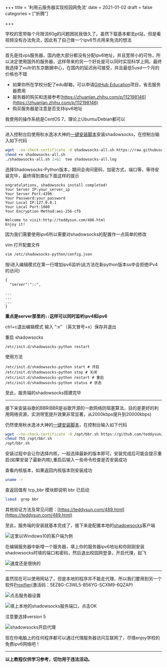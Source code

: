 +++
title = '利用云服务器实现校园网免流'
date = 2021-01-02
draft = false
categories = ["折腾"]

+++

学校的宽带每个月限流60g的问题困扰我很久了。虽然下载基本都去pt站，但是看视频没有办法免流，因此有了自己做一个ipv6节点用来免流的想法

* * *

首先是找vps服务器，国内绝大部分都没有分配ipv6地址，并且宽带小的可怜，所以决定使用国外的服务器，这样带来的另一个好处是可以同时实现科学上网。最终我选择了vultr的东京数据中心，在国内的延迟尚可接受，并且最低5usd一个月的价格也不错

*   如果你所在学校分配了edu邮箱，可以申请[GitHub Education](https://education.github.com/)项目，省去服务器费用
*   服务器的购买和连接参考[https://zhuanlan.zhihu.com/p/112198146](https://zhuanlan.zhihu.com/p/112198146)
*   购买服务器是注意是否支持ipv6地址

我使用的操作系统是CentOS 7，理论上Ubuntu/Debian都可以

* * *

进入控制台后使用秋水逸冰大神的[一键安装脚本](https://teddysun.com/486.html)安装shadowsocks，在控制台输入如下代码

```bash
wget --no-check-certificate -O shadowsocks-all.sh https://raw.githubusercontent.com/teddysun/shadowsocks_install/master/shadowsocks-all.sh
chmod +x shadowsocks-all.sh
./shadowsocks-all.sh 2>&1  tee shadowsocks-all.log
```

选择Shadowsocks-Python版本，期间会询问密码，加密方式，端口等，等待安装完毕，最终得到类似下面这样的提示

```
ongratulations, shadowsocks install completed!
Your Server IP:your_server_ip
Your Server Port:4396
Your Password:your_password
Your Local IP:127.0.0.1
Your Local Port:1080
Your Encryption Method:aes-256-cfb

Welcome to visit:http://teddysun.com/486.html
Enjoy it!
```

因为我们需要使用ipv6所以需要对shadowsocks的配置作一点简单的修改

vim 打开配置文件

```bash
vim /etc/shadowsocks-python/config.json
```

按i进入编辑模式在第一行增加ipv6监听(此方法在新python版本ss中会拒绝IPv4的访问)

```
{
  "server":"::",

...
...
...
}
```

**重点是server那里的`::`这样可以同时监听ipv4和ipv6**

ctrl+c退出编辑模式 输入 “:x” （英文冒号+x）保存并退出

重启 shadowsocks

```
/etc/init.d/shadowsocks-python restart
```

使用方法

```
/etc/init.d/shadowsocks-python start # 开启
/etc/init.d/shadowsocks-python stop # 关闭
/etc/init.d/shadowsocks-python restart # 重启
/etc/init.d/shadowsocks-python status # 状态
```

至此，服务端的shadowsocks搭建完毕

* * *

接下来安装谷歌的BBR(BBR是谷歌开源的一款网络防阻塞算法，目的是更好的利用网络资源，实测带宽提升效果非常显著，从2000kbps提升到20000kbps)

仍然使用秋水逸冰大神的[一键安装脚本](https://github.com/teddysun/across)，在控制台输入如下代码

```bash
wget --no-check-certificate -O /opt/bbr.sh https://github.com/teddysun/across/raw/master/bbr.sh
chmod 755 /opt/bbr.sh
/opt/bbr.sh
```

安装过程中会让你选择内核，一般选择最新的版本即可。安装完成后可能会提示重启(如果安装了最新内核),重启后输入一些命令检查是否安装成功

查看内核版本，如果返回内核版本则安装成功

```bash
uname -r
```

查返回值有 tcp\_bbr 模块即说明 bbr 已启动

```bash
lsmod  grep bbr
```

其他验证方法及常见问题：[https://teddysun.com/489.html](https://teddysun.com/489.html)

至此，服务端的安装就基本完成了，接下来是配置本地的[shadowsocks](https://shadowsocks.org/en/download/clients.html)客户端



![这里以Windows10的客户端为例](https://cdn.jsdelivr.net/gh/aahowe/image@main/v610.jpeg)

在编辑服务器中新增一个服务器，填上你的服务器ipv6地址和你刚刚安装shadowsocks时填的端口和密码，然后退出校园网登录，开启代理，起飞

![速度还是很快的](https://cdn.jsdelivr.net/gh/aahowe/image@main/v69.jpeg)

* * *

虽然现在可以使用网站了，但是本地的程序并不能走代理，所以我们要用到另一个软件[Proxifier](https://www.proxifier.com/)(激活码：5EZ8G-C3WL5-B56YG-SCXM9-6QZAP)

![点击服务器设置](https://cdn.jsdelivr.net/gh/aahowe/image@main/v61.jpeg)

![填上本地的shadowsocks服务端口，点击OK](https://cdn.jsdelivr.net/gh/aahowe/image@main/v62.jpeg)

注意要选择version 5

![shadowsocks开启代理](https://cdn.jsdelivr.net/gh/aahowe/image@main/v611.png)

现在你电脑上的任何程序都可以通过代理服务器访问互联网了，尽情enjoy学校的免费ipv6网络吧！

* * *

**以上教程仅供学习参考，切勿用于违法活动。**